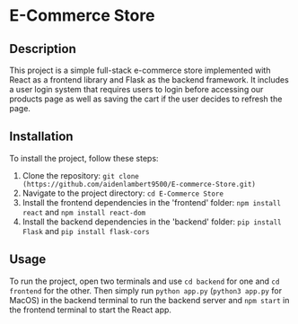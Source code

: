 # E-Commerce Store

## Description

This project is a simple full-stack e-commerce store implemented with React as a frontend library and Flask as the backend framework. It includes a user login system that requires users to login before accessing our products page as well as saving the cart if the user decides to refresh the page.

## Installation

To install the project, follow these steps:

1. Clone the repository: `git clone (https://github.com/aidenlambert9500/E-commerce-Store.git)`
2. Navigate to the project directory: `cd E-Commerce Store`
3. Install the frontend dependencies in the 'frontend' folder: `npm install react` and `npm install react-dom`
4. Install the backend dependencies in the 'backend' folder: `pip install Flask` and `pip install flask-cors`

## Usage

To run the project, open two terminals and use `cd backend` for one and `cd frontend` for the other. Then simply run `python app.py` (`python3 app.py` for MacOS) in the backend terminal to run the backend server and `npm start` in the frontend terminal to start the React app. 

